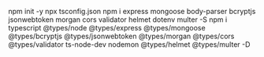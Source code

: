 npm init -y
npx tsconfig.json
npm i express mongoose body-parser bcryptjs jsonwebtoken morgan cors validator helmet dotenv multer -S
npm i typescript  @types/node @types/express @types/mongoose @types/bcryptjs @types/jsonwebtoken  @types/morgan @types/cors @types/validator ts-node-dev nodemon  @types/helmet @types/multer -D
